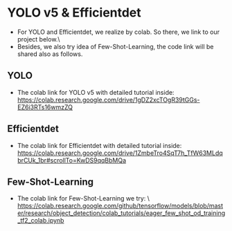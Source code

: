 # YOLO v5 & Efficientdet
* For YOLO and Efficientdet, we realize by colab. So there, we link to our project below.\
* Besides, we also try idea of Few-Shot-Learning, the code link will be shared also as follows.

## YOLO
* The colab link for YOLO v5 with detailed  tutorial inside: \
https://colab.research.google.com/drive/1gDZ2xcTOgR39tGGs-EZ6i3RTs16wmzZQ

## Efficientdet
* The colab link for Efficientdet with detailed  tutorial inside: \
https://colab.research.google.com/drive/1ZmbeTro4SqT7h_TfW63MLdqbrCUk_1br#scrollTo=KwDS9qqBbMQa


## Few-Shot-Learning
* The colab link for Few-Shot-Learning we try: \ https://colab.research.google.com/github/tensorflow/models/blob/master/research/object_detection/colab_tutorials/eager_few_shot_od_training_tf2_colab.ipynb
